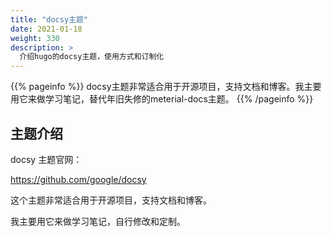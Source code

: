 ```yaml
---
title: "docsy主题"
date: 2021-01-18
weight: 330
description: >
  介绍hugo的docsy主题，使用方式和订制化
---
```


{{% pageinfo %}}
docsy主题非常适合用于开源项目，支持文档和博客。我主要用它来做学习笔记，替代年旧失修的meterial-docs主题。
{{% /pageinfo %}}


## 主题介绍

docsy 主题官网：

https://github.com/google/docsy

这个主题非常适合用于开源项目，支持文档和博客。

我主要用它来做学习笔记，自行修改和定制。

